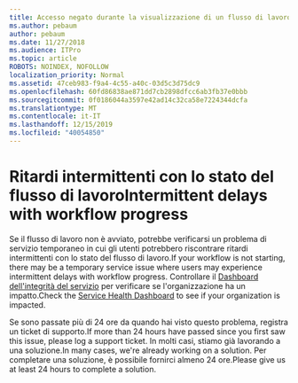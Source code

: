 ```yaml
---
title: Accesso negato durante la visualizzazione di un flusso di lavoro
ms.author: pebaum
author: pebaum
ms.date: 11/27/2018
ms.audience: ITPro
ms.topic: article
ROBOTS: NOINDEX, NOFOLLOW
localization_priority: Normal
ms.assetid: 47ceb983-f9a4-4c55-a40c-03d5c3d75dc9
ms.openlocfilehash: 60fd86838ae871dd7cb2898dfcc6ab3fb37e0bbb
ms.sourcegitcommit: 0f0186044a3597e42ad14c32ca58e7224344dcfa
ms.translationtype: MT
ms.contentlocale: it-IT
ms.lasthandoff: 12/15/2019
ms.locfileid: "40054850"
---
```

# <a name="intermittent-delays-with-workflow-progress"></a><span data-ttu-id="b41f8-102">Ritardi intermittenti con lo stato del flusso di lavoro</span><span class="sxs-lookup"><span data-stu-id="b41f8-102">Intermittent delays with workflow progress</span></span>

<span data-ttu-id="b41f8-103">Se il flusso di lavoro non è avviato, potrebbe verificarsi un problema di servizio temporaneo in cui gli utenti potrebbero riscontrare ritardi intermittenti con lo stato del flusso di lavoro.</span><span class="sxs-lookup"><span data-stu-id="b41f8-103">If your workflow is not starting, there may be a temporary service issue where users may experience intermittent delays with workflow progress.</span></span> <span data-ttu-id="b41f8-104">Controllare il [Dashboard dell'integrità del servizio](https://admin.microsoft.com/AdminPortal/Home#/servicehealth) per verificare se l'organizzazione ha un impatto.</span><span class="sxs-lookup"><span data-stu-id="b41f8-104">Check the [Service Health Dashboard](https://admin.microsoft.com/AdminPortal/Home#/servicehealth) to see if your organization is impacted.</span></span> 

<span data-ttu-id="b41f8-105">Se sono passate più di 24 ore da quando hai visto questo problema, registra un ticket di supporto.</span><span class="sxs-lookup"><span data-stu-id="b41f8-105">If more than 24 hours have passed since you first saw this issue, please log a support ticket.</span></span> <span data-ttu-id="b41f8-106">In molti casi, stiamo già lavorando a una soluzione.</span><span class="sxs-lookup"><span data-stu-id="b41f8-106">In many cases, we're already working on a solution.</span></span> <span data-ttu-id="b41f8-107">Per completare una soluzione, è possibile fornirci almeno 24 ore.</span><span class="sxs-lookup"><span data-stu-id="b41f8-107">Please give us at least 24 hours to complete a solution.</span></span>


  

